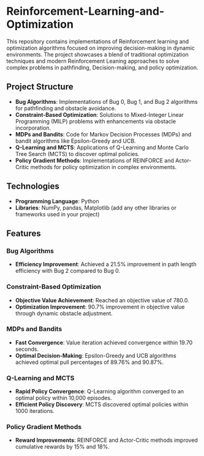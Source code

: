 # Reinforcement-Learning-and-Optimization

This repository contains implementations of Reinforcement learning and optimization algorithms focused on improving decision-making in dynamic environments. The project showcases a blend of traditional optimization techniques and modern Reinforcement Leaning approaches to solve complex problems in pathfinding, Decision-making, and policy optimization.

## Project Structure

- **Bug Algorithms**: Implementations of Bug 0, Bug 1, and Bug 2 algorithms for pathfinding and obstacle avoidance.
- **Constraint-Based Optimization**: Solutions to Mixed-Integer Linear Programming (MILP) problems with enhancements via obstacle incorporation.
- **MDPs and Bandits**: Code for Markov Decision Processes (MDPs) and bandit algorithms like Epsilon-Greedy and UCB.
- **Q-Learning and MCTS**: Applications of Q-Learning and Monte Carlo Tree Search (MCTS) to discover optimal policies.
- **Policy Gradient Methods**: Implementations of REINFORCE and Actor-Critic methods for policy optimization in complex environments.

## Technologies

- **Programming Language**: Python
- **Libraries**: NumPy, pandas, Matplotlib (add any other libraries or frameworks used in your project)

## Features

### Bug Algorithms
- **Efficiency Improvement**: Achieved a 21.5% improvement in path length efficiency with Bug 2 compared to Bug 0.

### Constraint-Based Optimization
- **Objective Value Achievement**: Reached an objective value of 780.0.
- **Optimization Improvement**: 90.7% improvement in objective value through dynamic obstacle adjustment.

### MDPs and Bandits
- **Fast Convergence**: Value iteration achieved convergence within 19.70 seconds.
- **Optimal Decision-Making**: Epsilon-Greedy and UCB algorithms achieved optimal pull percentages of 89.76% and 90.87%.

### Q-Learning and MCTS
- **Rapid Policy Convergence**: Q-Learning algorithm converged to an optimal policy within 10,000 episodes.
- **Efficient Policy Discovery**: MCTS discovered optimal policies within 1000 iterations.

### Policy Gradient Methods
- **Reward Improvements**: REINFORCE and Actor-Critic methods improved cumulative rewards by 15% and 18%.
